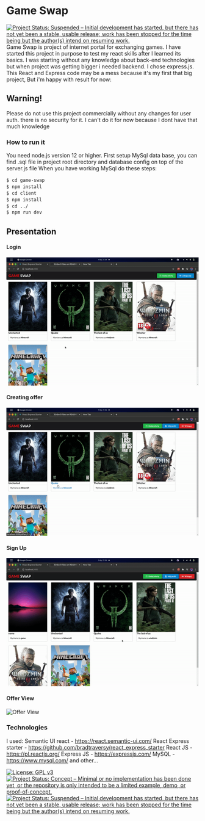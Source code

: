 # Game Swap
[![Project Status: Suspended – Initial development has started, but there has not yet been a stable, usable release; work has been stopped for the time being but the author(s) intend on resuming work.](https://www.repostatus.org/badges/latest/suspended.svg)](https://www.repostatus.org/#suspended)
Game Swap is project of internet portal for exchanging games.
I have started this project in purpose to test my react skills after I learned its basics.
I was starting without any knowledge about back-end technologies but when project was getting bigger i needed backend. I chose express.js. This React and Express code may be a mess because it's my first that big project, But i'm happy with result for now:

## Warning!
Please do not use this project commercially without any changes for user auth. there is no security for it. I can't do it for now because I dont have that much knowledge
### How to run it
You need node.js version 12 or higher.
First setup MySql data base, you can find .sql file in project root directory and database config on top of the server.js file
When you have working MySql do these steps:
```sh
$ cd game-swap
$ npm install
$ cd client
$ npm install
$ cd ../
$ npm run dev
```
## Presentation
#### Login
![Login](demo/login.gif)
#### Creating offer
![Create offer](demo/createOffer.gif)

#### Sign Up
![Sign Up](demo/signUp.gif)
#### Offer View
![Offer View](demo/offerView.gif)



### Technologies
I used:
Semantic UI react - https://react.semantic-ui.com/
React Express starter - https://github.com/bradtraversy/react_express_starter
React JS - https://pl.reactjs.org/
Express JS - https://expressjs.com/
MySQL - https://www.mysql.com/
and other...

[![License: GPL v3](https://img.shields.io/badge/License-GPLv3-blue.svg)](https://www.gnu.org/licenses/gpl-3.0)
[![Project Status: Concept – Minimal or no implementation has been done yet, or the repository is only intended to be a limited example, demo, or proof-of-concept.](https://www.repostatus.org/badges/latest/concept.svg)](https://www.repostatus.org/#concept)
[![Project Status: Suspended – Initial development has started, but there has not yet been a stable, usable release; work has been stopped for the time being but the author(s) intend on resuming work.](https://www.repostatus.org/badges/latest/suspended.svg)](https://www.repostatus.org/#suspended)


